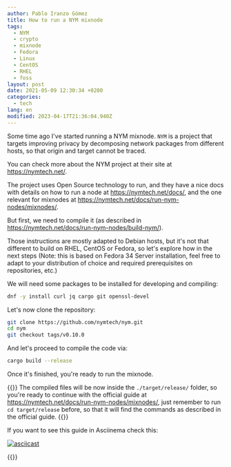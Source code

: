 ```yaml
---
author: Pablo Iranzo Gómez
title: How to run a NYM mixnode
tags:
  - NYM
  - crypto
  - mixnode
  - Fedora
  - Linux
  - CentOS
  - RHEL
  - foss
layout: post
date: 2021-05-09 12:30:34 +0200
categories:
  - tech
lang: en
modified: 2023-04-17T21:36:04.940Z
---
```


Some time ago I've started running a NYM mixnode. `NYM` is a project that targets improving privacy by decomposing network packages from different hosts, so that origin and target cannot be traced.

You can check more about the NYM project at their site at <https://nymtech.net/>.

The project uses Open Source technology to run, and they have a nice docs with details on how to run a node at <https://nymtech.net/docs/>, and the one relevant for mixnodes at <https://nymtech.net/docs/run-nym-nodes/mixnodes/>.

But first, we need to compile it (as described in <https://nymtech.net/docs/run-nym-nodes/build-nym/>).

Those instructions are mostly adapted to Debian hosts, but it's not that different to build on RHEL, CentOS or Fedora, so let's explore how in the next steps (Note: this is based on Fedora 34 Server installation, feel free to adapt to your distribution of choice and required prerequisites on repositories, etc.)

We will need some packages to be installed for developing and compiling:

```sh
dnf -y install curl jq cargo git openssl-devel
```

Let's now clone the repository:

```sh
git clone https://github.com/nymtech/nym.git
cd nym
git checkout tags/v0.10.0
```

And let's proceed to compile the code via:

```sh
cargo build --release
```

Once it's finished, you're ready to run the mixnode.

{{<note>}}
The compiled files will be now inside the `./target/release/` folder, so you're ready to continue with the official guide at <https://nymtech.net/docs/run-nym-nodes/mixnodes/>, just remember to run `cd target/release` before, so that it will find the commands as described in the official guide.
{{</note>}}

If you want to see this guide in Asciinema check this:

[![asciicast](https://asciinema.org/a/412916.svg)](https://asciinema.org/a/412916)

{{<enjoy>}}
